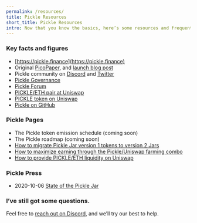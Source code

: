 ```yaml
---
permalink: /resources/
title: Pickle Resources
short_title: Pickle Resources
intro: Now that you know the basics, here’s some resources and frequently asked questions.
---
```


### Key facts and figures

- [https://pickle.finance](https://pickle.finance)
- Original [PicoPaper](https://pickle.finance/pickle-pico-paper-en.pdf), and [launch blog post](https://medium.com/@picklefinance/pickle-finance-launch-beea2eb8eacb)
- Pickle community on [Discord](http://discord.gg/gR85hmC) and [Twitter](https://twitter.com/picklefinance)
- [Pickle Governance](https://snapshot.page/#/pickle)
- [Pickle Forum](https://forum.pickle.finance)
- [PICKLE/ETH pair at Uniswap](https://uniswap.info/pair/0xdc98556Ce24f007A5eF6dC1CE96322d65832A819)
- [PICKLE token on Uniswap ](https://uniswap.info/token/0x429881672b9ae42b8eba0e26cd9c73711b891ca5)
- [Pickle on GitHub](http://github.com/pickle-finance/protocol)

### Pickle Pages

- The Pickle token emission schedule (coming soon)
- The Pickle roadmap (coming soon)
- [How to migrate Pickle Jar version 1 tokens to version 2 Jars](/jar2-migration/)
- [How to maximize earning through the Pickle/Uniswap farming combo](/uniswap-pickle/)
- [How to provide PICKLE/ETH liquidity on Uniswap](/uniswap-liquidity/)

### Pickle Press

- 2020-10-06 [State of the Pickle Jar](https://medium.com/the-pickle-press/state-of-the-pickle-jar-e50ea9dbc02f)

### I’ve still got some questions.

Feel free to [reach out on Discord](http://discord.gg/gR85hmC), and we’ll try our best to help.